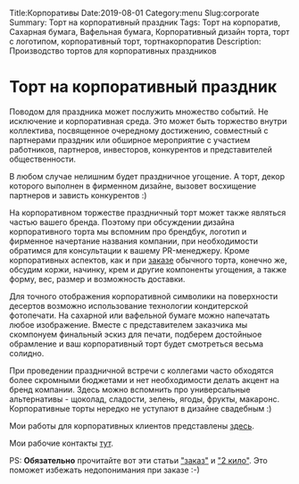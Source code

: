 Title:Корпоративы
Date:2019-08-01
Category:menu
Slug:corporate
Summary: Торт на корпоративный праздник
Tags: Торт на корпоратив, Сахарная бумага, Вафельная бумага, Корпоративный дизайн торта, торт с логотипом, корпоративный торт, тортнакорпоратив
Description: Производство тортов для корпоративных праздников

<h1 class='title is-4 '>
    <span>
        Торт на корпоративный праздник
    </span>
</h1>

Поводом для праздника может послужить множество событий. Не исключение и корпоративная среда. Это может быть торжество внутри коллектива, посвященное очередному достижению, совместный с партнерами праздник или обширное мероприятие с участием работников, партнеров, инвесторов, конкурентов и представителей общественности. 

В любом случае нелишним будет праздничное угощение. А торт, декор которого выполнен в фирменном дизайне, вызовет восхищение партнеров и зависть конкурентов :)

На корпоративном торжестве праздничный торт может также являться частью вашего бренда. Поэтому при обсуждении дизайна корпоративного торта мы вспомним про брендбук, логотип и фирменное начертание названия компании, при необходимости обратимся для консультации к вашему PR-менеджеру. Кроме корпоративных аспектов, как и при [заказе](/pages/order.html) обычного торта, конечно же, обсудим коржи, начинку, крем и другие компоненты угощения, а также форму, вес, размер и возможность доставки. 

Для точного отображения корпоративной символики на поверхности десертов возможно использование технологии кондитерской фотопечати. На сахарной или вафельной бумаге можно напечатать любое изображение. Вместе с представителем заказчика мы скомпонуем финальный эскиз для печати, подберем достойныое обрамление и ваш корпоративный торт будет смотреться весьма солидно.

При проведении праздничной встречи с коллегами часто обходятся более скромными бюджетами и нет необходимости делать акцент на бренд компании. Здесь можно вспомнить про универсальные альтернативы - щоколад, сладости, зелень, ягоды, фрукты, макаронс. Корпоративные торты нередко не уступают в дизайне свадебным :)

Мои работы для корпоративных клиентов представлены [здесь](/tag/tortnakorporativ.html).

Мои рабочие контакты [тут](/pages/contacts.html).


PS: **Обязательно** прочитайте вот эти статьи ["заказ"](/pages/order.html) и ["2 кило"](/pages/twokilo.html). Это поможет избежать недопонимания при заказе :-)